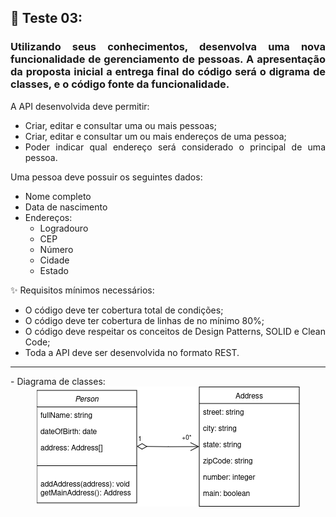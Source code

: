 ## 💛 Teste 03:

<div align="justify">
<h3>Utilizando seus conhecimentos, desenvolva uma nova funcionalidade de gerenciamento de pessoas.
A apresentação da proposta inicial a entrega final do código será o digrama de classes, e o código fonte da funcionalidade.</h3>

A API desenvolvida deve permitir:
<ul>
    <li>Criar, editar e consultar uma ou mais pessoas;</li>
    <li>Criar, editar e consultar um ou mais endereços de uma pessoa;</li>
    <li>Poder indicar qual endereço será considerado o principal de uma pessoa.</li>
</ul>

Uma pessoa deve possuir os seguintes dados:
<ul>
    <li>Nome completo</li>
    <li>Data de nascimento</li>
    <li>Endereços:
        <ul>
            <li>Logradouro</li>
            <li>CEP</li>
            <li>Número</li>
            <li>Cidade</li>
            <li>Estado</li>
        </ul>
    </li>
</ul>

✨ Requisitos mínimos necessários:
<ul>
    <li>O código deve ter cobertura total de condições;</li>
    <li>O código deve ter cobertura de linhas de no mínimo 80%;</li>
    <li>O código deve respeitar os conceitos de Design Patterns, SOLID e Clean Code;</li>
    <li>Toda a API deve ser desenvolvida no formato REST.</li>
</ul>
<hr>
- Diagrama de classes:
<div align="center">
<img src="diagrama-de-classes.png">
</div>
</div>
